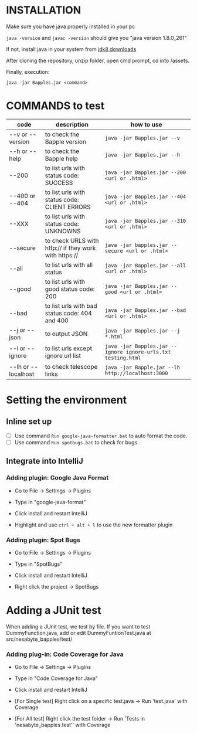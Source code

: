 # INSTALLATION
Make sure you have java properly installed in your pc

```java -version``` and ```javac -version``` should give you "java version 1.8.0_261"

If not, install java in your system from [jdk8 downloads](https://www.oracle.com/ca-en/java/technologies/javase/javase-jdk8-downloads.html)

After cloning the repository, unzip folder, open cmd prompt, cd into /assets. 

Finally, execution:

```java -jar Bapples.jar <command>```

# COMMANDS to test
| code| description | how to use|
|-----------------------|----------------------------------------------|--|
|--v or --version | to check the Bapple version                  | ```java -jar Bapples.jar --v```|
|--h or --help    | to check the Bapple help                     | ```java -jar Bapples.jar --h``` |
|--200            | to list urls with status code: SUCCESS       | ```java -jar Bapples.jar --200 <url or .html>``` |
|--400 or --404   | to list urls with status code: CLIENT ERRORS | ```java -jar Bapples.jar --404 <url or .html>``` |
|--XXX            | to list urls with status code: UNKNOWNS      | ```java -jar Bapples.jar --310 <url or .html>``` |
|--secure         | to check URLS with http:// if they work with https://| ```java -jar bapples.jar --secure <url or .html>``` |
|--all            | to list urls with all status                   | ```java -jar Bapples.jar --all <url or .html>``` |
|--good           | to list urls with good status code: 200        | ```java -jar Bapples.jar --good <url or .html>``` |
|--bad            | to list urls with bad status code: 404 and 400 | ```java -jar Bapples.jar --bad <url or .html>``` |
|--j or --json    | to output JSON                                 | ```java -jar Bapples.jar --j *.html``` |
|--i or --ignore  | to list urls except ignore url list            | ```java -jar Bapples.jar --ignore ignore-urls.txt testing.html``` |
|--lh or --localhost  | to check telescope links                   | ```java -jar Bapple.jar --lh http://localhost:3000 ``` |

# Setting the environment 

## Inline set up
  - [ ] Use command ```Run google-java-formatter.bat``` to auto format the code.
  - [ ] Use command ```Run spotbugs.bat``` to check for bugs.
  
## Integrate into IntelliJ
### Adding plugin: Google Java Format
 - Go to File -> Settings -> Plugins 
 - Type in "google-java-format"
 - Click install and restart IntelliJ
 
 - Highlight and use ```ctrl + alt + l``` to use the new formatter plugin

### Adding plugin: Spot Bugs
 - Go to File -> Settings -> Plugins 
 - Type in "SpotBugs"
 - Click install and restart IntelliJ  
 
 - Right click the project -> SpotBugs
 
 # Adding a JUnit test
 When adding a JUnit test, we test by file. If you want to test DummyFunction.java, add or edit DummyFuntionTest.java at src/nesabyte_bapples/test/
 
 ### Adding plug-in: Code Coverage for Java
  - Go to File -> Settings -> Plugins
  - Type in "Code Coverage for Java"
  - Click install and restart IntelliJ
  
  - [For Single test] Right click on a specific test.java -> Run 'test.java' with Coverage
  - [For All test] Right click the test folder -> Run 'Tests in 'nesabyte_bapples.test'' with Coverage
 
